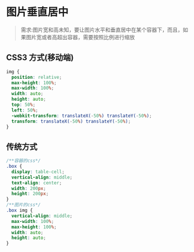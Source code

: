 # 图片垂直居中

> 需求:图片宽和高未知，要让图片水平和垂直居中在某个容器下，而且，如果图片宽或者高超出容器，需要按照比例进行缩放

## CSS3 方式(移动端)

```scss
img {
  position: relative;
  max-height: 100%;
  max-width: 100%;
  width: auto;
  height: auto;
  top: 50%;
  left: 50%;
  -webkit-transform: translateX(-50%) translateY(-50%);
  transform: translateX(-50%) translateY(-50%);
}
```

## 传统方式

```scss
/**容器的css*/
.box {
  display: table-cell;
  vertical-align: middle;
  text-align: center;
  width: 200px;
  height: 200px;
}
/**图片的css*/
.box img {
  vertical-align: middle;
  max-width: 100%;
  max-height: 100%;
  width: auto;
  height: auto;
}
```
